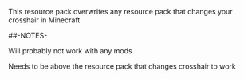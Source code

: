 This resource pack overwrites any resource pack that changes your crosshair in Minecraft





##-NOTES-
  
  Will probably not work with any mods
  
  Needs to be above the resource pack that changes crosshair to work
